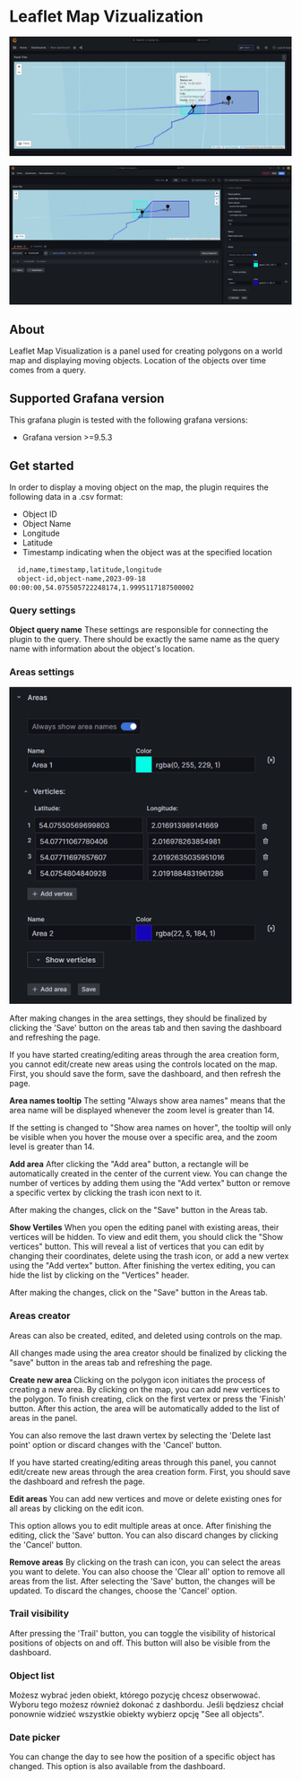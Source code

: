 # Leaflet Map Vizualization
![Dashboard](https://raw.githubusercontent.com/AgoraSolutions-tech/grafana-leaflet-map-visualization-panel/main/src/docs/dashboard.png)

![Edit-panel](https://raw.githubusercontent.com/AgoraSolutions-tech/grafana-leaflet-map-visualization-panel/main/src/docs/edit-panel.png)
## About 

Leaflet Map Visualization is a panel used for creating polygons on a world map and displaying moving objects. Location of the objects over time comes from a query.

## Supported Grafana version

This grafana plugin is tested with the following grafana versions:
- Grafana version >=9.5.3

## Get started

In order to display a moving object on the map, the plugin requires the following data in a .csv format:
  - Object ID
  - Object Name
  - Longitude
  - Latitude
  - Timestamp indicating when the object was at the specified location

```csv
  id,name,timestamp,latitude,longitude
  object-id,object-name,2023-09-18 00:00:00,54.075505722248174,1.9995117187500002
```
### Query settings

**Object query name**
These settings are responsible for connecting the plugin to the query. There should be exactly the same name as the query name with information about the object's location.


### Areas settings
![Areas tab](https://raw.githubusercontent.com/AgoraSolutions-tech/grafana-leaflet-map-visualization-panel/main/src/docs/areas-tab.png)

After making changes in the area settings, they should be finalized by clicking the 'Save' button on the areas tab and then saving the dashboard and refreshing the page.

If you have started creating/editing areas through the area creation form, you cannot edit/create new areas using the controls located on the map. First, you should save the form, save the dashboard, and then refresh the page.

**Area names tooltip**
The setting "Always show area names" means that the area name will be displayed whenever the zoom level is greater than 14.

If the setting is changed to "Show area names on hover", the tooltip will only be visible when you hover the mouse over a specific area, and the zoom level is greater than 14.

**Add area**
After clicking the "Add area" button, a rectangle will be automatically created in the center of the current view. You can change the number of vertices by adding them using the "Add vertex" button or remove a specific vertex by clicking the trash icon next to it.

After making the changes, click on the "Save" button in the Areas tab.

**Show Vertiles**
When you open the editing panel with existing areas, their vertices will be hidden. To view and edit them, you should click the "Show vertices" button. This will reveal a list of vertices that you can edit by changing their coordinates, delete using the trash icon, or add a new vertex using the "Add vertex" button. After finishing the vertex editing, you can hide the list by clicking on the "Vertices" header.

After making the changes, click on the "Save" button in the Areas tab.

### Areas creator 

Areas can also be created, edited, and deleted using controls on the map. 

All changes made using the area creator should be finalized by clicking the "save" button in the areas tab and refreshing the page.

**Create new area**
Clicking on the polygon icon initiates the process of creating a new area. By clicking on the map, you can add new vertices to the polygon. To finish creating, click on the first vertex or press the 'Finish' button. After this action, the area will be automatically added to the list of areas in the panel.

You can also remove the last drawn vertex by selecting the 'Delete last point' option or discard changes with the 'Cancel' button.

If you have started creating/editing areas through this panel, you cannot edit/create new areas through the area creation form. First, you should save the dashboard and refresh the page.

**Edit areas**
You can add new vertices and move or delete existing ones for all areas by clicking on the edit icon. 

This option allows you to edit multiple areas at once. After finishing the editing, click the 'Save' button. You can also discard changes by clicking the 'Cancel' button.

**Remove areas**
By clicking on the trash can icon, you can select the areas you want to delete. You can also choose the 'Clear all' option to remove all areas from the list. After selecting the 'Save' button, the changes will be updated. To discard the changes, choose the 'Cancel' option.

### Trail visibility

After pressing the 'Trail' button, you can toggle the visibility of historical positions of objects on and off. This button will also be visible from the dashboard.

### Object list 

Możesz wybrać jeden obiekt, którego pozycję chcesz obserwować. Wyboru tego możesz również dokonać z dashbordu. Jeśli będziesz chciał ponownie widzieć wszystkie obiekty wybierz opcję "See all objects".

### Date picker

You can change the day to see how the position of a specific object has changed. This option is also available from the dashboard.